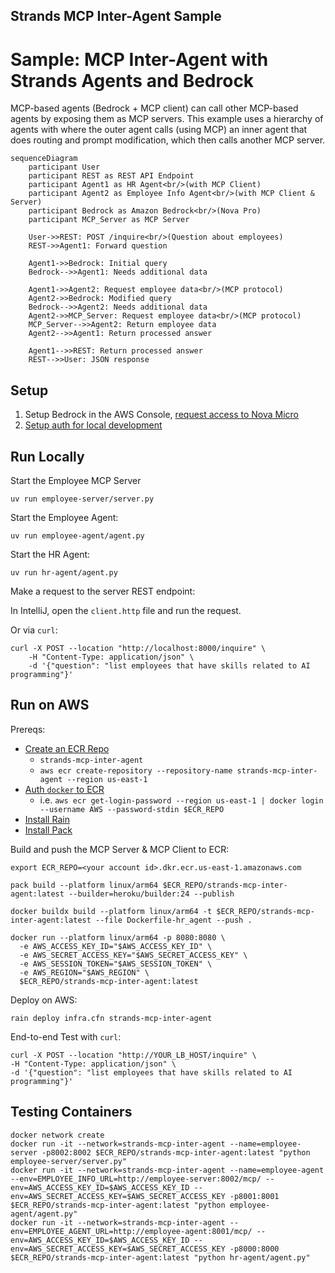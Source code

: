 Strands MCP Inter-Agent Sample
------------------------------

# Sample: MCP Inter-Agent with Strands Agents and Bedrock

MCP-based agents (Bedrock + MCP client) can call other MCP-based agents by exposing them as MCP servers.
This example uses a hierarchy of agents with where the outer agent calls (using MCP) an inner agent that does routing and prompt modification, which then calls another MCP server.

```mermaid
sequenceDiagram
    participant User
    participant REST as REST API Endpoint
    participant Agent1 as HR Agent<br/>(with MCP Client)
    participant Agent2 as Employee Info Agent<br/>(with MCP Client & Server)
    participant Bedrock as Amazon Bedrock<br/>(Nova Pro)
    participant MCP_Server as MCP Server

    User->>REST: POST /inquire<br/>(Question about employees)
    REST->>Agent1: Forward question

    Agent1->>Bedrock: Initial query
    Bedrock-->>Agent1: Needs additional data

    Agent1->>Agent2: Request employee data<br/>(MCP protocol)
    Agent2->>Bedrock: Modified query
    Bedrock-->>Agent2: Needs additional data
    Agent2->>MCP_Server: Request employee data<br/>(MCP protocol)
    MCP_Server-->>Agent2: Return employee data
    Agent2-->>Agent1: Return processed answer

    Agent1-->>REST: Return processed answer
    REST-->>User: JSON response
```

## Setup

1. Setup Bedrock in the AWS Console, [request access to Nova Micro](https://us-east-1.console.aws.amazon.com/bedrock/home?region=us-east-1#/modelaccess)
1. [Setup auth for local development](https://docs.aws.amazon.com/cli/v1/userguide/cli-chap-authentication.html)

## Run Locally

Start the Employee MCP Server
```
uv run employee-server/server.py
```

Start the Employee Agent:
```
uv run employee-agent/agent.py
```

Start the HR Agent:
```
uv run hr-agent/agent.py
```

Make a request to the server REST endpoint:

In IntelliJ, open the `client.http` file and run the request.

Or via `curl`:
```
curl -X POST --location "http://localhost:8000/inquire" \
    -H "Content-Type: application/json" \
    -d '{"question": "list employees that have skills related to AI programming"}'
```

## Run on AWS

Prereqs:
- [Create an ECR Repo](https://us-east-1.console.aws.amazon.com/ecr/private-registry/repositories/create?region=us-east-1)
  - `strands-mcp-inter-agent`
  - `aws ecr create-repository --repository-name strands-mcp-inter-agent --region us-east-1`
- [Auth `docker` to ECR](https://docs.aws.amazon.com/AmazonECR/latest/userguide/registry_auth.html)
  - i.e. `aws ecr get-login-password --region us-east-1 | docker login --username AWS --password-stdin $ECR_REPO`
- [Install Rain](https://github.com/aws-cloudformation/rain)
- [Install Pack](https://buildpacks.io/docs/for-platform-operators/how-to/integrate-ci/pack/)

Build and push the MCP Server & MCP Client to ECR:
```
export ECR_REPO=<your account id>.dkr.ecr.us-east-1.amazonaws.com

pack build --platform linux/arm64 $ECR_REPO/strands-mcp-inter-agent:latest --builder=heroku/builder:24 --publish

docker buildx build --platform linux/arm64 -t $ECR_REPO/strands-mcp-inter-agent:latest --file Dockerfile-hr_agent --push .
```

```
docker run --platform linux/arm64 -p 8080:8080 \
  -e AWS_ACCESS_KEY_ID="$AWS_ACCESS_KEY_ID" \
  -e AWS_SECRET_ACCESS_KEY="$AWS_SECRET_ACCESS_KEY" \
  -e AWS_SESSION_TOKEN="$AWS_SESSION_TOKEN" \
  -e AWS_REGION="$AWS_REGION" \
  $ECR_REPO/strands-mcp-inter-agent:latest
```



Deploy on AWS:
```
rain deploy infra.cfn strands-mcp-inter-agent
```

End-to-end Test with `curl`:
```
curl -X POST --location "http://YOUR_LB_HOST/inquire" \
-H "Content-Type: application/json" \
-d '{"question": "list employees that have skills related to AI programming"}'
```

## Testing Containers

```
docker network create 
docker run -it --network=strands-mcp-inter-agent --name=employee-server -p8002:8002 $ECR_REPO/strands-mcp-inter-agent:latest "python employee-server/server.py"
docker run -it --network=strands-mcp-inter-agent --name=employee-agent --env=EMPLOYEE_INFO_URL=http://employee-server:8002/mcp/ --env=AWS_ACCESS_KEY_ID=$AWS_ACCESS_KEY_ID --env=AWS_SECRET_ACCESS_KEY=$AWS_SECRET_ACCESS_KEY -p8001:8001 $ECR_REPO/strands-mcp-inter-agent:latest "python employee-agent/agent.py"
docker run -it --network=strands-mcp-inter-agent --env=EMPLOYEE_AGENT_URL=http://employee-agent:8001/mcp/ --env=AWS_ACCESS_KEY_ID=$AWS_ACCESS_KEY_ID --env=AWS_SECRET_ACCESS_KEY=$AWS_SECRET_ACCESS_KEY -p8000:8000 $ECR_REPO/strands-mcp-inter-agent:latest "python hr-agent/agent.py"
```
